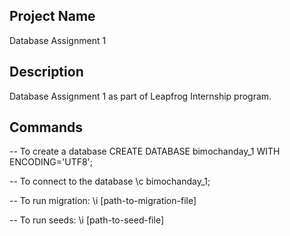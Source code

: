 ## Project Name

Database Assignment 1

## Description

Database Assignment 1 as part of Leapfrog Internship program.


## Commands

-- To create a database
CREATE DATABASE bimochanday_1 WITH ENCODING='UTF8';

-- To connect to the database
\c bimochanday_1;

-- To run migration:
\i [path-to-migration-file]

-- To run seeds:
\i [path-to-seed-file]
